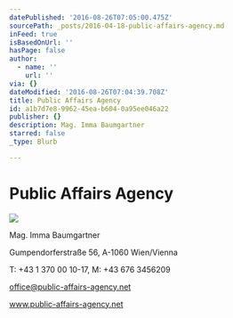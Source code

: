 ```yaml
---
datePublished: '2016-08-26T07:05:00.475Z'
sourcePath: _posts/2016-04-18-public-affairs-agency.md
inFeed: true
isBasedOnUrl: ''
hasPage: false
author:
  - name: ''
    url: ''
via: {}
dateModified: '2016-08-26T07:04:39.708Z'
title: Public Affairs Agency
id: a1b7d7e8-9962-45ea-b604-0a95ee046a22
publisher: {}
description: Mag. Imma Baumgartner
starred: false
_type: Blurb

---
```

# Public Affairs Agency
![](https://s3-us-west-2.amazonaws.com/the-grid-img/p/87f0552609200cc8f1a47dfb4628a308df3650af.jpg)

Mag. Imma Baumgartner

Gumpendorferstraße 56, A-1060 Wien/Vienna

T: +43 1 370 00 10-17, M: +43 676 3456209

office@public-affairs-agency.net

www.public-affairs-agency.net